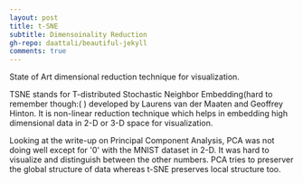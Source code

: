 ```yaml
---
layout: post
title: t-SNE
subtitle: Dimensoinality Reduction
gh-repo: daattali/beautiful-jekyll
comments: true
---
```


State of Art dimensional reduction technique for visualization.

TSNE stands for T-distributed Stochastic Neighbor Embedding(hard to remember though:( ) developed by Laurens van der Maaten and Geoffrey Hinton. It is non-linear reduction technique which helps in embedding high dimensional data in 2-D or 3-D space for visualization.

Looking at the write-up on Principal Component Analysis, PCA was not doing well except for '0' with the MNIST dataset in 2-D. It was hard to visualize and distinguish between the other numbers. PCA tries to preserver the global structure of data whereas t-SNE preserves local structure too.
